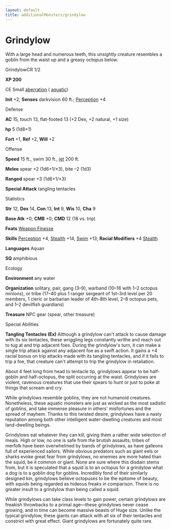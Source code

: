 ```yaml
---
layout: default
title: additionalMonsters/grindylow
---
```

# Grindylow

With a large head and numerous teeth, this unsightly creature resembles a goblin from the waist up and a greasy octopus below.

GrindylowCR 1/2

**XP 200**

CE Small [aberration](monsters/creatureTypes#_aberration) ( [aquatic](monsters/creatureTypes#_aquatic-subtype))

**Init** +2; **Senses** darkvision 60 ft.; [Perception](additionalMonsters/../skills/perception#_perception) +4

Defense

**AC** 15, touch 13, flat-footed 13 (+2 Dex, +2 natural, +1 size)

**hp** 5 (1d8+1)

**Fort** +1, **Ref** +2, **Will** +2

Offense

**Speed** 15 ft., swim 30 ft., [jet](monsters/universalMonsterRules#_jet) 200 ft.

**Melee** spear +2 (1d6+1/×3), bite –2 (1d3)

**Ranged** spear +3 (1d6+1/×3)

**Special Attack** tangling tentacles

Statistics

**Str** 12, **Dex** 14, **Con** 13, **Int** 9, **Wis** 10, **Cha** 9

**Base Atk** +0; **CMB** +0; **CMD** 12 (18 vs. trip)

**Feats** [Weapon Finesse](additionalMonsters/../feats#_weapon-finesse)

**Skills** [Perception](additionalMonsters/../skills/perception#_perception) +4, [Stealth](additionalMonsters/../skills/stealth#_stealth) +14, [Swim](additionalMonsters/../skills/swim#_swim) +13; **Racial Modifiers** +4 [Stealth](additionalMonsters/../skills/stealth#_stealth)

**Languages** Aquan

**SQ** amphibious

Ecology

**Environment** any water

**Organization** solitary, pair, gang (3–9), warband (10–16 with 1–2 octopus minions), or tribe (17–40 plus 1 ranger sergeant of 1st–3rd level per 20 members, 1 cleric or barbarian leader of 4th-8th level, 2–8 octopus pets, and 1–2 devilfish guardians)

**Treasure** NPC gear (spear, other treasure)

Special Abilities

**Tangling Tentacles (Ex)** Although a grindylow can't attack to cause damage with its six tentacles, these wriggling legs constantly writhe and reach out to tug at and trip adjacent foes. During the grindylow's turn, it can make a single trip attack against any adjacent foe as a swift action. It gains a +4 racial bonus on trip attacks made with its tangling tentacles, and if it fails to trip a foe, that creature can't attempt to trip the grindylow in retaliation.

About 4 feet long from head to tentacle tip, grindylows appear to be half-goblin and half-octopus, the split occurring at the waist. Grindylows are violent, ravenous creatures that use their spears to hunt or just to poke at things that scream and cry.

While grindylows resemble goblins, they are not humanoid creatures. Nonetheless, these aquatic monsters are just as wicked as the most sadistic of goblins, and take immense pleasure in others' misfortunes and the spread of mayhem. Thanks to this twisted desire, grindylows have a nasty reputation among both other intelligent water-dwelling creatures and most land-dwelling beings.

Grindylows eat whatever they can kill, giving them a rather wide selection of meals. High or low, no one is safe from the brutish assaults; tribes of merfolk have been overwhelmed by bands of grindylows, as have galleons full of experienced sailors. While obvious predators such as giant eels or sharks evoke great fear from grindylows, no enemies are more hated than the squid, be it common or giant. None are sure where this disdain stems from, but it is speculated that a squid is to an octopus for a grindylow what a dog is to a goblin dog for goblins. Incredibly fond of their similarly designed kin, grindylows believe octopuses to be the epitome of beauty, with squids being regarded as hideous freaks in comparison. There is no greater insult to a grindylow than being called a squid.

While grindylows can take class levels to gain power, certain grindylows are freakish throwbacks to a primal age—these grindylows never cease growing, and in time can become massive beasts of Huge size. Unlike the typical grindylow, these giants can attack with all six of their tentacles and constrict with great effect. Giant grindylows are fortunately quite rare.

